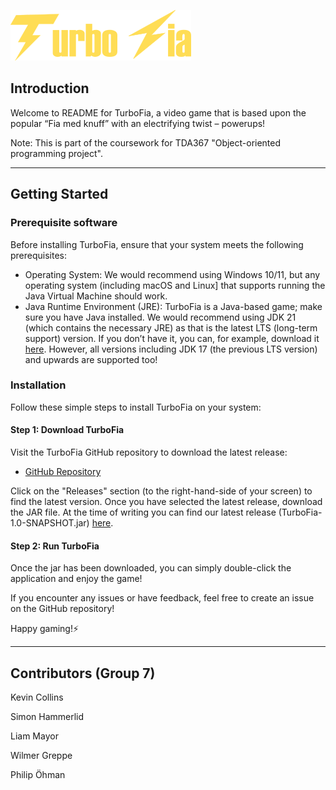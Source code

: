 ![](src/main/resources/TurboFia-logo.png)

## Introduction

Welcome to README for TurboFia, a video game that is based upon the popular “Fia med knuff” with an electrifying twist – powerups!

Note: This is part of the coursework for TDA367 "Object-oriented programming project".

---

## Getting Started

### Prerequisite software

Before installing TurboFia, ensure that your system meets the following prerequisites:

* Operating System: We would recommend using Windows 10/11, but any operating system (including macOS and Linux] that supports running the Java Virtual Machine should work.
* Java Runtime Environment (JRE): TurboFia is a Java-based game; make sure you have Java installed. We would recommend using JDK 21 (which contains the necessary JRE) as that is the latest LTS (long-term support) version. If you don’t have it, you can, for example, download it [here](https://adoptium.net/temurin/releases/?version=21). However, all versions including JDK 17 (the previous LTS version) and upwards are supported too!

### Installation

Follow these simple steps to install TurboFia on your system:

#### Step 1: Download TurboFia

Visit the TurboFia GitHub repository to download the latest release:

* [GitHub Repository](https://github.com/Kev049/TDA367)

Click on the "Releases" section (to the right-hand-side of your screen) to find the latest version. Once you have selected the latest release, download the JAR file. At the time of writing you can find our latest release (TurboFia-1.0-SNAPSHOT.jar) [here](https://github.com/Kev049/TDA367/releases/tag/submission-v1.0).

#### Step 2: Run TurboFia

Once the jar has been downloaded, you can simply double-click the application and enjoy the game!

If you encounter any issues or have feedback, feel free to create an issue on the GitHub repository!

Happy gaming!⚡

---

## Contributors (Group 7)
Kevin Collins

Simon Hammerlid

Liam Mayor

Wilmer Greppe

Philip Öhman
